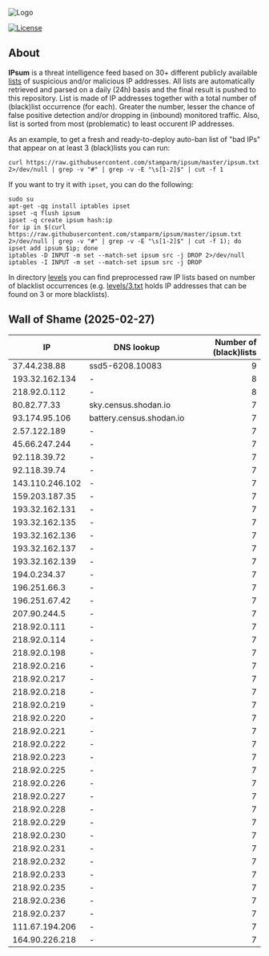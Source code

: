 ![Logo](https://i.imgur.com/PyKLAe7.png)

[![License](https://img.shields.io/badge/license-The_Unlicense-red.svg)](https://unlicense.org/)

About
----

**IPsum** is a threat intelligence feed based on 30+ different publicly available [lists](https://github.com/stamparm/maltrail) of suspicious and/or malicious IP addresses. All lists are automatically retrieved and parsed on a daily (24h) basis and the final result is pushed to this repository. List is made of IP addresses together with a total number of (black)list occurrence (for each). Greater the number, lesser the chance of false positive detection and/or dropping in (inbound) monitored traffic. Also, list is sorted from most (problematic) to least occurent IP addresses.

As an example, to get a fresh and ready-to-deploy auto-ban list of "bad IPs" that appear on at least 3 (black)lists you can run:

```
curl https://raw.githubusercontent.com/stamparm/ipsum/master/ipsum.txt 2>/dev/null | grep -v "#" | grep -v -E "\s[1-2]$" | cut -f 1
```

If you want to try it with `ipset`, you can do the following:

```
sudo su
apt-get -qq install iptables ipset
ipset -q flush ipsum
ipset -q create ipsum hash:ip
for ip in $(curl https://raw.githubusercontent.com/stamparm/ipsum/master/ipsum.txt 2>/dev/null | grep -v "#" | grep -v -E "\s[1-2]$" | cut -f 1); do ipset add ipsum $ip; done
iptables -D INPUT -m set --match-set ipsum src -j DROP 2>/dev/null
iptables -I INPUT -m set --match-set ipsum src -j DROP
```

In directory [levels](levels) you can find preprocessed raw IP lists based on number of blacklist occurrences (e.g. [levels/3.txt](levels/3.txt) holds IP addresses that can be found on 3 or more blacklists).

Wall of Shame (2025-02-27)
----

|IP|DNS lookup|Number of (black)lists|
|---|---|--:|
37.44.238.88|ssd5-6208.10083|9
193.32.162.134|-|8
218.92.0.112|-|8
80.82.77.33|sky.census.shodan.io|7
93.174.95.106|battery.census.shodan.io|7
2.57.122.189|-|7
45.66.247.244|-|7
92.118.39.72|-|7
92.118.39.74|-|7
143.110.246.102|-|7
159.203.187.35|-|7
193.32.162.131|-|7
193.32.162.135|-|7
193.32.162.136|-|7
193.32.162.137|-|7
193.32.162.139|-|7
194.0.234.37|-|7
196.251.66.3|-|7
196.251.67.42|-|7
207.90.244.5|-|7
218.92.0.111|-|7
218.92.0.114|-|7
218.92.0.198|-|7
218.92.0.216|-|7
218.92.0.217|-|7
218.92.0.218|-|7
218.92.0.219|-|7
218.92.0.220|-|7
218.92.0.221|-|7
218.92.0.222|-|7
218.92.0.223|-|7
218.92.0.225|-|7
218.92.0.226|-|7
218.92.0.227|-|7
218.92.0.228|-|7
218.92.0.229|-|7
218.92.0.230|-|7
218.92.0.231|-|7
218.92.0.232|-|7
218.92.0.233|-|7
218.92.0.235|-|7
218.92.0.236|-|7
218.92.0.237|-|7
111.67.194.206|-|7
164.90.226.218|-|7
